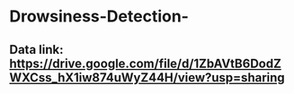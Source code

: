 # Drowsiness-Detection-

## Data link: https://drive.google.com/file/d/1ZbAVtB6DodZWXCss_hX1iw874uWyZ44H/view?usp=sharing
